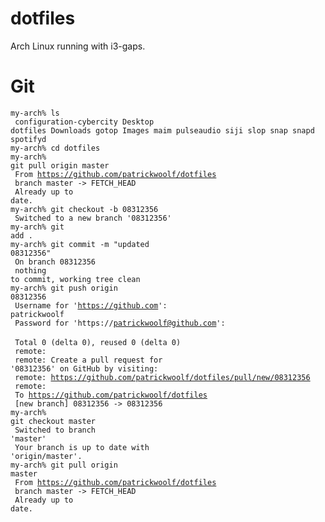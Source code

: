 # dotfiles
Arch Linux running with i3-gaps.

# Git
<code>my-arch% ls</code><br>
<code>  configuration-cybercity  Desktop  dotfiles  Downloads  gotop  Images  maim  pulseaudio	siji  slop  snap  snapd  spotifyd</code><br>
<code>my-arch% cd dotfiles</code><br>
<code>my-arch% git pull origin master</code><br>
<code>  From https://github.com/patrickwoolf/dotfiles</code><br>
  <code>  branch            master     -> FETCH_HEAD</code><br>
<code>  Already up to date.</code><br>
<code>my-arch% git checkout -b 08312356</code><br>
<code>  Switched to a new branch '08312356'</code><br>
<code>my-arch% git add .</code><br>
<code>my-arch% git commit -m "updated 08312356"</code><br>
<code>  On branch 08312356</code><br>
<code>  nothing to commit, working tree clean</code><br>
<code>my-arch% git push origin 08312356</code><br>
<code>  Username for 'https://github.com': patrickwoolf</code><br>
<code>  Password for 'https://patrickwoolf@github.com': </code><br>
<code>  Total 0 (delta 0), reused 0 (delta 0)</code><br>
<code>  remote: </code><br>
<code>  remote: Create a pull request for '08312356' on GitHub by visiting:</code><br>
<code>  remote:      https://github.com/patrickwoolf/dotfiles/pull/new/08312356</code><br>
<code>  remote: </code><br>
<code>  To https://github.com/patrickwoolf/dotfiles</code><br>
  <code>  [new branch]      08312356 -> 08312356</code><br>
<code>my-arch% git checkout master</code><br>
<code>  Switched to branch 'master'</code><br>
<code>  Your branch is up to date with 'origin/master'.</code><br>
<code>my-arch% git pull origin master</code><br>
<code>  From https://github.com/patrickwoolf/dotfiles</code><br>
  <code>  branch            master     -> FETCH_HEAD</code><br>
<code>  Already up to date.</code><br>

